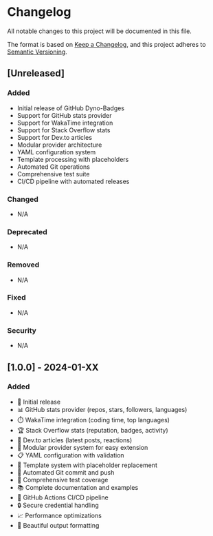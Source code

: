 # Changelog

All notable changes to this project will be documented in this file.

The format is based on [Keep a Changelog](https://keepachangelog.com/en/1.0.0/),
and this project adheres to [Semantic Versioning](https://semver.org/spec/v2.0.0.html).

## [Unreleased]

### Added
- Initial release of GitHub Dyno-Badges
- Support for GitHub stats provider
- Support for WakaTime integration
- Support for Stack Overflow stats
- Support for Dev.to articles
- Modular provider architecture
- YAML configuration system
- Template processing with placeholders
- Automated Git operations
- Comprehensive test suite
- CI/CD pipeline with automated releases

### Changed
- N/A

### Deprecated
- N/A

### Removed
- N/A

### Fixed
- N/A

### Security
- N/A

## [1.0.0] - 2024-01-XX

### Added
- 🎉 Initial release
- 📊 GitHub stats provider (repos, stars, followers, languages)
- ⏱️ WakaTime integration (coding time, top languages)
- 🏆 Stack Overflow stats (reputation, badges, activity)
- 📝 Dev.to articles (latest posts, reactions)
- 🔧 Modular provider system for easy extension
- 📋 YAML configuration with validation
- 📄 Template system with placeholder replacement
- 🤖 Automated Git commit and push
- 🧪 Comprehensive test coverage
- 📚 Complete documentation and examples
- 🚀 GitHub Actions CI/CD pipeline
- 🔒 Secure credential handling
- 📈 Performance optimizations
- 🎨 Beautiful output formatting
